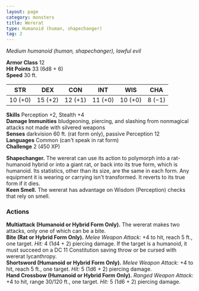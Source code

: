 ```yaml
---
layout: page
category: monsters
title: Wererat
type: Humanoid (human, shapechanger)
tag: 2
---
```

_Medium humanoid (human, shapechanger), lawful evil_

**Armor Class** 12    
**Hit Points** 33 (6d8 + 6)    
**Speed** 30 ft. 

| STR     | DEX     | CON     | INT     | WIS     | CHA     |
|---------|---------|---------|---------|---------|---------|
| 10 (+0) | 15 (+2) | 12 (+1) | 11 (+0) | 10 (+0) | 8 (−1)  |

**Skills** Perception +2, Stealth +4    
**Damage Immunities** bludgeoning, piercing, and slashing from nonmagical attacks not made with silvered weapons    
**Senses** darkvision 60 ft. (rat form only), passive Perception 12    
**Languages** Common (can't speak in rat form)    
**Challenge** 2 (450 XP) 

**Shapechanger.** The wererat can use its action to polymorph into a rat-humanoid hybrid or into a giant rat, or back into its true form, which is humanoid. Its statistics, other than its size, are the same in each form. Any equipment it is wearing or carrying isn't transformed. It reverts to its true form if it dies.    
**Keen Smell.** The wererat has advantage on Wisdom (Perception) checks that rely on smell. 

### Actions 
**Multiattack (Humanoid or Hybrid Form Only).** The wererat makes two attacks, only one of which can be a bite.    
**Bite (Rat or Hybrid Form Only).** _Melee Weapon Attack:_ +4 to hit, reach 5 ft., one target. _Hit:_ 4 (1d4 + 2) piercing damage. If the target is a humanoid, it must succeed on a DC 11 Constitution saving throw or be cursed with wererat lycanthropy.    
**Shortsword (Humanoid or Hybrid Form Only).** _Melee Weapon Attack:_ +4 to hit, reach 5 ft., one target. _Hit:_ 5 (1d6 + 2) piercing damage.    
**Hand Crossbow (Humanoid or Hybrid Form Only).** _Ranged Weapon Attack:_ +4 to hit, range 30/120 ft., one target. _Hit:_ 5 (1d6 + 2) piercing damage.